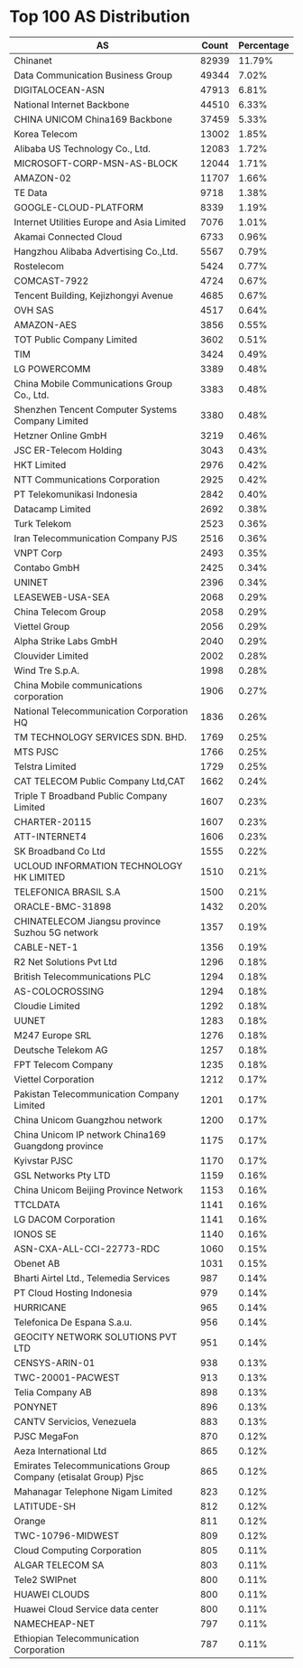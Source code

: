 # Top 100 AS Distribution
| AS | Count | Percentage |
|----|----|----|
| Chinanet | 82939 | 11.79% |
| Data Communication Business Group | 49344 | 7.02% |
| DIGITALOCEAN-ASN | 47913 | 6.81% |
| National Internet Backbone | 44510 | 6.33% |
| CHINA UNICOM China169 Backbone | 37459 | 5.33% |
| Korea Telecom | 13002 | 1.85% |
| Alibaba US Technology Co., Ltd. | 12083 | 1.72% |
| MICROSOFT-CORP-MSN-AS-BLOCK | 12044 | 1.71% |
| AMAZON-02 | 11707 | 1.66% |
| TE Data | 9718 | 1.38% |
| GOOGLE-CLOUD-PLATFORM | 8339 | 1.19% |
| Internet Utilities Europe and Asia Limited | 7076 | 1.01% |
| Akamai Connected Cloud | 6733 | 0.96% |
| Hangzhou Alibaba Advertising Co.,Ltd. | 5567 | 0.79% |
| Rostelecom | 5424 | 0.77% |
| COMCAST-7922 | 4724 | 0.67% |
| Tencent Building, Kejizhongyi Avenue | 4685 | 0.67% |
| OVH SAS | 4517 | 0.64% |
| AMAZON-AES | 3856 | 0.55% |
| TOT Public Company Limited | 3602 | 0.51% |
| TIM | 3424 | 0.49% |
| LG POWERCOMM | 3389 | 0.48% |
| China Mobile Communications Group Co., Ltd. | 3383 | 0.48% |
| Shenzhen Tencent Computer Systems Company Limited | 3380 | 0.48% |
| Hetzner Online GmbH | 3219 | 0.46% |
| JSC ER-Telecom Holding | 3043 | 0.43% |
| HKT Limited | 2976 | 0.42% |
| NTT Communications Corporation | 2925 | 0.42% |
| PT Telekomunikasi Indonesia | 2842 | 0.40% |
| Datacamp Limited | 2692 | 0.38% |
| Turk Telekom | 2523 | 0.36% |
| Iran Telecommunication Company PJS | 2516 | 0.36% |
| VNPT Corp | 2493 | 0.35% |
| Contabo GmbH | 2425 | 0.34% |
| UNINET | 2396 | 0.34% |
| LEASEWEB-USA-SEA | 2068 | 0.29% |
| China Telecom Group | 2058 | 0.29% |
| Viettel Group | 2056 | 0.29% |
| Alpha Strike Labs GmbH | 2040 | 0.29% |
| Clouvider Limited | 2002 | 0.28% |
| Wind Tre S.p.A. | 1998 | 0.28% |
| China Mobile communications corporation | 1906 | 0.27% |
| National Telecommunication Corporation HQ | 1836 | 0.26% |
| TM TECHNOLOGY SERVICES SDN. BHD. | 1769 | 0.25% |
| MTS PJSC | 1766 | 0.25% |
| Telstra Limited | 1729 | 0.25% |
| CAT TELECOM Public Company Ltd,CAT | 1662 | 0.24% |
| Triple T Broadband Public Company Limited | 1607 | 0.23% |
| CHARTER-20115 | 1607 | 0.23% |
| ATT-INTERNET4 | 1606 | 0.23% |
| SK Broadband Co Ltd | 1555 | 0.22% |
| UCLOUD INFORMATION TECHNOLOGY HK LIMITED | 1510 | 0.21% |
| TELEFONICA BRASIL S.A | 1500 | 0.21% |
| ORACLE-BMC-31898 | 1432 | 0.20% |
| CHINATELECOM Jiangsu province Suzhou 5G network | 1357 | 0.19% |
| CABLE-NET-1 | 1356 | 0.19% |
| R2 Net Solutions Pvt Ltd | 1296 | 0.18% |
| British Telecommunications PLC | 1294 | 0.18% |
| AS-COLOCROSSING | 1294 | 0.18% |
| Cloudie Limited | 1292 | 0.18% |
| UUNET | 1283 | 0.18% |
| M247 Europe SRL | 1276 | 0.18% |
| Deutsche Telekom AG | 1257 | 0.18% |
| FPT Telecom Company | 1235 | 0.18% |
| Viettel Corporation | 1212 | 0.17% |
| Pakistan Telecommunication Company Limited | 1201 | 0.17% |
| China Unicom Guangzhou network | 1200 | 0.17% |
| China Unicom IP network China169 Guangdong province | 1175 | 0.17% |
| Kyivstar PJSC | 1170 | 0.17% |
| GSL Networks Pty LTD | 1159 | 0.16% |
| China Unicom Beijing Province Network | 1153 | 0.16% |
| TTCLDATA | 1141 | 0.16% |
| LG DACOM Corporation | 1141 | 0.16% |
| IONOS SE | 1140 | 0.16% |
| ASN-CXA-ALL-CCI-22773-RDC | 1060 | 0.15% |
| Obenet AB | 1031 | 0.15% |
| Bharti Airtel Ltd., Telemedia Services | 987 | 0.14% |
| PT Cloud Hosting Indonesia | 979 | 0.14% |
| HURRICANE | 965 | 0.14% |
| Telefonica De Espana S.a.u. | 956 | 0.14% |
| GEOCITY NETWORK SOLUTIONS PVT LTD | 951 | 0.14% |
| CENSYS-ARIN-01 | 938 | 0.13% |
| TWC-20001-PACWEST | 913 | 0.13% |
| Telia Company AB | 898 | 0.13% |
| PONYNET | 896 | 0.13% |
| CANTV Servicios, Venezuela | 883 | 0.13% |
| PJSC MegaFon | 870 | 0.12% |
| Aeza International Ltd | 865 | 0.12% |
| Emirates Telecommunications Group Company (etisalat Group) Pjsc | 865 | 0.12% |
| Mahanagar Telephone Nigam Limited | 823 | 0.12% |
| LATITUDE-SH | 812 | 0.12% |
| Orange | 811 | 0.12% |
| TWC-10796-MIDWEST | 809 | 0.12% |
| Cloud Computing Corporation | 805 | 0.11% |
| ALGAR TELECOM SA | 803 | 0.11% |
| Tele2 SWIPnet | 800 | 0.11% |
| HUAWEI CLOUDS | 800 | 0.11% |
| Huawei Cloud Service data center | 800 | 0.11% |
| NAMECHEAP-NET | 797 | 0.11% |
| Ethiopian Telecommunication Corporation | 787 | 0.11% |
